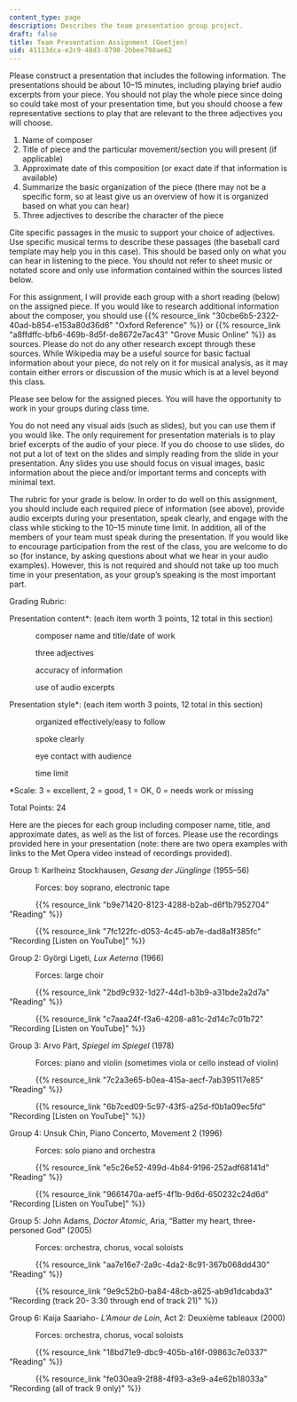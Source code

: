 ```yaml
---
content_type: page
description: Describes the team presentation group project.
draft: false
title: Team Presentation Assignment (Goetjen)
uid: 41113dca-e2c9-48d3-8790-2bbee798ae62
---
```

Please construct a presentation that includes the following information. The presentations should be about 10–15 minutes, including playing brief audio excerpts from your piece. You should not play the whole piece since doing so could take most of your presentation time, but you should choose a few representative sections to play that are relevant to the three adjectives you will choose.

1. Name of composer
2. Title of piece and the particular movement/section you will present (if applicable)
3. Approximate date of this composition (or exact date if that information is available)
4. Summarize the basic organization of the piece (there may not be a specific form, so at least give us an overview of how it is organized based on what you can hear)
5. Three adjectives to describe the character of the piece

Cite specific passages in the music to support your choice of adjectives. Use specific musical terms to describe these passages (the baseball card template may help you in this case). This should be based only on what you can hear in listening to the piece. You should not refer to sheet music or notated score and only use information contained within the sources listed below.

For this assignment, I will provide each group with a short reading (below) on the assigned piece. If you would like to research additional information about the composer, you should use {{% resource_link "30cbe6b5-2322-40ad-b854-e153a80d36d6" "Oxford Reference" %}} or {{% resource_link "a8ffdffc-bfb6-469b-8d5f-de8672e7ac43" "Grove Music Online" %}} as sources. Please do not do any other research except through these sources. While Wikipedia may be a useful source for basic factual information about your piece, do not rely on it for musical analysis, as it may contain either errors or discussion of the music which is at a level beyond this class.

Please see below for the assigned pieces. You will have the opportunity to work in your groups during class time. 

You do not need any visual aids (such as slides), but you can use them if you would like. The only requirement for presentation materials is to play brief excerpts of the audio of your piece. If you do choose to use slides, do not put a lot of text on the slides and simply reading from the slide in your presentation. Any slides you use should focus on visual images, basic information about the piece and/or important terms and concepts with minimal text.

The rubric for your grade is below. In order to do well on this assignment, you should include each required piece of information (see above), provide audio excerpts during your presentation, speak clearly, and engage with the class while sticking to the 10–15 minute time limit. In addition, all of the members of your team must speak during the presentation. If you would like to encourage participation from the rest of the class, you are welcome to do so (for instance, by asking questions about what we hear in your audio examples). However, this is not required and should not take up too much time in your presentation, as your group’s speaking is the most important part.

Grading Rubric:

Presentation content\*: (each item worth 3 points, 12 total in this section)

            composer name and title/date of work

            three adjectives

            accuracy of information

            use of audio excerpts

Presentation style\*: (each item worth 3 points, 12 total in this section)

            organized effectively/easy to follow

            spoke clearly

            eye contact with audience

            time limit

\*Scale: 3 = excellent, 2 = good, 1 = OK, 0 = needs work or missing

Total Points: 24

Here are the pieces for each group including composer name, title, and approximate dates, as well as the list of forces. Please use the recordings provided here in your presentation (note: there are two opera examples with links to the Met Opera video instead of recordings provided).

Group 1: Karlheinz Stockhausen, *Gesang der Jünglinge* (1955–56)

            Forces: boy soprano, electronic tape

            {{% resource_link "b9e71420-8123-4288-b2ab-d6f1b7952704" "Reading" %}}

            {{% resource_link "7fc122fc-d053-4c45-ab7e-dad8a1f385fc" "Recording [Listen on YouTube]" %}}

Group 2: Györgi Ligeti, *Lux Aeterna* (1966)

            Forces: large choir

            {{% resource_link "2bd9c932-1d27-44d1-b3b9-a31bde2a2d7a" "Reading" %}}

            {{% resource_link "c7aaa24f-f3a6-4208-a81c-2d14c7c01b72" "Recording [Listen on YouTube]" %}}

Group 3: Arvo Pärt, *Spiegel im Spiegel* (1978)

            Forces: piano and violin (sometimes viola or cello instead of violin)

            {{% resource_link "7c2a3e65-b0ea-415a-aecf-7ab395117e85" "Reading" %}}

            {{% resource_link "6b7ced09-5c97-43f5-a25d-f0b1a09ec5fd" "Recording [Listen on YouTube]" %}}

Group 4: Unsuk Chin, Piano Concerto, Movement 2 (1996)

            Forces: solo piano and orchestra

            {{% resource_link "e5c26e52-499d-4b84-9196-252adf68141d" "Reading" %}}

            {{% resource_link "9661470a-aef5-4f1b-9d6d-650232c24d6d" "Recording [Listen on YouTube]" %}}

Group 5: John Adams, *Doctor Atomic*, Aria, “Batter my heart, three-personed God” (2005)

            Forces: orchestra, chorus, vocal soloists

            {{% resource_link "aa7e16e7-2a9c-4da2-8c91-367b068dd430" "Reading" %}}

            {{% resource_link "9e9c52b0-ba84-48cb-a625-ab9d1dcabda3" "Recording (track 20- 3:30 through end of track 21)" %}}

Group 6: Kaija Saariaho- *L’Amour de Loin*, Act 2: Deuxième tableaux (2000)

            Forces: orchestra, chorus, vocal soloists

            {{% resource_link "18bd71e9-dbc9-405b-a16f-09863c7e0337" "Reading" %}}

            {{% resource_link "fe030ea9-2f88-4f93-a3e9-a4e62b18033a" "Recording (all of track 9 only)" %}}